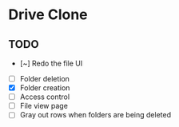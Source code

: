 # Drive Clone

## TODO

- [~] Redo the file UI
- [ ] Folder deletion
- [x] Folder creation
- [ ] Access control
- [ ] File view page
- [ ] Gray out rows when folders are being deleted
